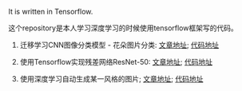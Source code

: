 
It is written in Tensorflow.

这个repository是本人学习深度学习的时候使用tensorflow框架写的代码。

1.  迁移学习CNN图像分类模型 - 花朵图片分类: [文章地址](http://blog.csdn.net/liangyihuai/article/details/79219457); [代码地址](https://github.com/liangyihuai/my_tensorflow/tree/master/com/huai/converlution/transfer_learning)

2. 使用Tensorflow实现残差网络ResNet-50: [文章地址](http://blog.csdn.net/liangyihuai/article/details/79140481); [代码地址](https://github.com/liangyihuai/my_tensorflow/tree/master/com/huai/converlution/resnets)

3. 使用深度学习自动生成某一风格的图片; [文章地址](http://blog.csdn.net/liangyihuai/article/details/79288745); [代码地址](https://github.com/liangyihuai/my_tensorflow/tree/master/com/huai/converlution/project/style_tranfer)
